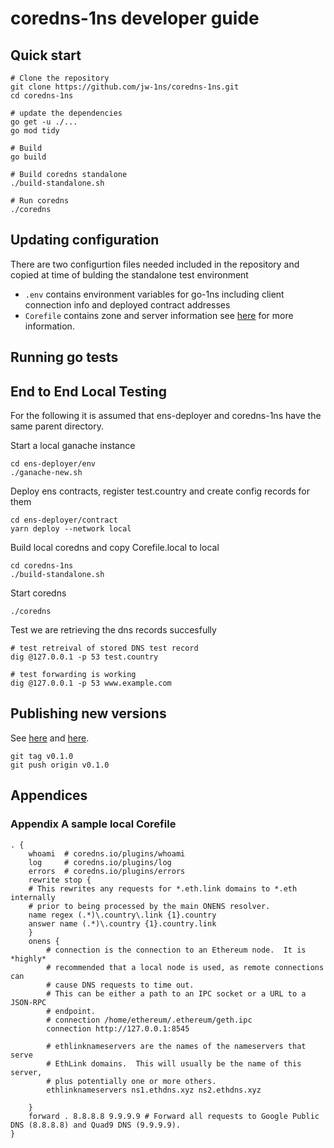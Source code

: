 # coredns-1ns developer guide

## Quick start

```
# Clone the repository 
git clone https://github.com/jw-1ns/coredns-1ns.git
cd coredns-1ns

# update the dependencies
go get -u ./...
go mod tidy

# Build
go build

# Build coredns standalone
./build-standalone.sh

# Run coredns
./coredns

```

## Updating configuration
There are two configurtion files needed included in the repository and copied at time of bulding the standalone test environment
* `.env` contains environment variables for go-1ns including client connection info and deployed contract addresses
* `Corefile` contains zone and server information see [here](https://coredns.io/2017/07/23/corefile-explained/) for more information.
## Running go tests


## End to End Local Testing

For the following it is assumed that ens-deployer and coredns-1ns have the same parent directory.

Start a local ganache instance

```
cd ens-deployer/env
./ganache-new.sh
```

Deploy ens contracts, register test.country and create config records for them

```
cd ens-deployer/contract
yarn deploy --network local

```


Build local coredns and copy Corefile.local to local

```
cd coredns-1ns
./build-standalone.sh
```

Start coredns

```
./coredns
```

Test we are retrieving the dns records succesfully

```
# test retreival of stored DNS test record
dig @127.0.0.1 -p 53 test.country

# test forwarding is working
dig @127.0.0.1 -p 53 www.example.com

```




## Publishing new versions

See [here](https://go.dev/doc/modules/publishing) and [here](https://go.dev/blog/publishing-go-modules).

```
git tag v0.1.0
git push origin v0.1.0
```


## Appendices

### Appendix A sample local Corefile

```
. {
    whoami  # coredns.io/plugins/whoami
    log     # coredns.io/plugins/log
    errors  # coredns.io/plugins/errors
    rewrite stop {
    # This rewrites any requests for *.eth.link domains to *.eth internally
    # prior to being processed by the main ONENS resolver.
    name regex (.*)\.country\.link {1}.country
    answer name (.*)\.country {1}.country.link
    }
    onens {
        # connection is the connection to an Ethereum node.  It is *highly*
        # recommended that a local node is used, as remote connections can
        # cause DNS requests to time out.
        # This can be either a path to an IPC socket or a URL to a JSON-RPC
        # endpoint.
        # connection /home/ethereum/.ethereum/geth.ipc
        connection http://127.0.0.1:8545

        # ethlinknameservers are the names of the nameservers that serve
        # EthLink domains.  This will usually be the name of this server,
        # plus potentially one or more others.
        ethlinknameservers ns1.ethdns.xyz ns2.ethdns.xyz

    }
    forward . 8.8.8.8 9.9.9.9 # Forward all requests to Google Public DNS (8.8.8.8) and Quad9 DNS (9.9.9.9).
}
```